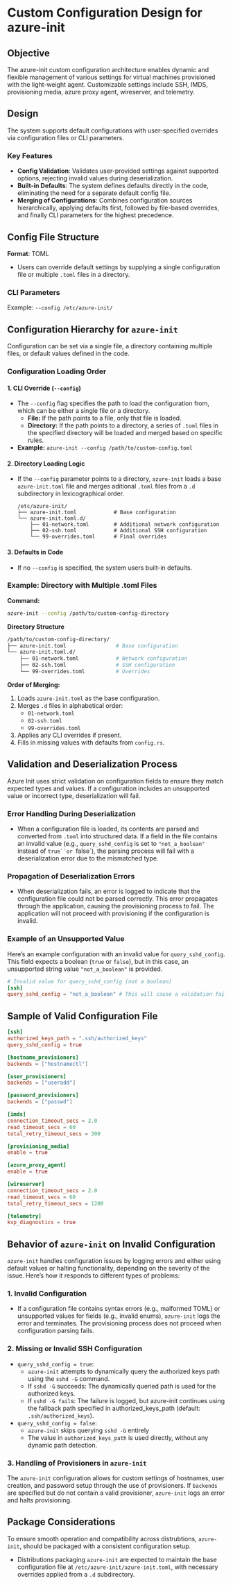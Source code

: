 # Custom Configuration Design for azure-init

## Objective
The azure-init custom configuration architecture enables dynamic and flexible management of various settings for virtual machines provisioned with the light-weight agent. Customizable settings include SSH, IMDS, provisioning media, azure proxy agent, wireserver, and telemetry.

## Design
The system supports default configurations with user-specified overrides via configuration files or CLI parameters.

### Key Features
- **Config Validation**: Validates user-provided settings against supported options, rejecting invalid values during deserialization.
- **Built-in Defaults**: The system defines defaults directly in the code, eliminating the need for a separate default config file.
- **Merging of Configurations**: Combines configuration sources hierarchically, applying defaults first, followed by file-based overrides, and finally CLI parameters for the highest precedence.

## Config File Structure
**Format**: TOML

- Users can override default settings by supplying a single configuration file or multiple `.toml` files in a directory.

### CLI Parameters
Example: `--config /etc/azure-init/`

## Configuration Hierarchy for `azure-init`

Configuration can be set via a single file, a directory containing multiple files, or default values defined in the code.

### Configuration Loading Order

#### 1. CLI Override (`--config`)
   - The `--config` flag specifies the path to load the configuration from, which can be either a single file or a directory.
     - **File:** If the path points to a file, only that file is loaded.
     - **Directory:** If the path points to a directory, a series of `.toml` files in the specified directory will be loaded and merged based on specific rules.
   - **Example:** `azure-init --config /path/to/custom-config.toml`

#### 2. Directory Loading Logic
   - If the `--config` parameter points to a directory, `azure-init` loads a base `azure-init.toml` file and merges aditional `.toml` files from a `.d` subdirectory in lexicographical order.

     ```text
     /etc/azure-init/
     ├── azure-init.toml            # Base configuration
     └── azure-init.toml.d/
         ├── 01-network.toml        # Additional network configuration
         ├── 02-ssh.toml            # Additional SSH configuration
         └── 99-overrides.toml      # Final overrides
     ```

#### 3. Defaults in Code
   - If no `--config` is specified, the system users built-in defaults.

### Example: Directory with Multiple .toml Files

**Command:**
```sh
azure-init --config /path/to/custom-config-directory
```
**Directory Structure**
```bash
/path/to/custom-config-directory/
├── azure-init.toml                # Base configuration
└── azure-init.toml.d/
    ├── 01-network.toml            # Network configuration
    ├── 02-ssh.toml                # SSH configuration
    └── 99-overrides.toml          # Overrides
```
**Order of Merging:**

1. Loads `azure-init.toml` as the base configuration.
2. Merges `.d` files in alphabetical order:
   - `01-network.toml`
   - `02-ssh.toml`
   - `99-overrides.toml`
3. Applies any CLI overrides if present.
4. Fills in missing values with defaults from `config.rs`.

## Validation and Deserialization Process

Azure Init uses strict validation on configuration fields to ensure they match expected types and values. If a configuration includes an unsupported value or incorrect type, deserialization will fail.

### Error Handling During Deserialization
- When a configuration file is loaded, its contents are parsed and converted from `.toml` into structured data. If a field in the file contains an invalid value (e.g., `query_sshd_config` is set to `"not_a_boolean"` instead of `true``or `false`), the parsing process will fail with a deserialization error due to the mismatched type.

### Propagation of Deserialization Errors 
 - When deserialization fails, an error is logged to indicate that the configuration file could not be parsed correctly. This error propagates through the application, causing the provisioning process to fail. The application will not proceed with provisioning if the configuration is invalid.

### Example of an Unsupported Value

Here’s an example configuration with an invalid value for `query_sshd_config`. This field expects a boolean (`true` or `false`), but in this case, an unsupported string value `"not_a_boolean"` is provided.

```toml
# Invalid value for query_sshd_config (not a boolean)
[ssh]
query_sshd_config = "not_a_boolean" # This will cause a validation failure
```

## Sample of Valid Configuration File

```toml
[ssh]
authorized_keys_path = ".ssh/authorized_keys"
query_sshd_config = true

[hostname_provisioners]
backends = ["hostnamectl"]

[user_provisioners]
backends = ["useradd"]

[password_provisioners]
backends = ["passwd"]

[imds]
connection_timeout_secs = 2.0
read_timeout_secs = 60
total_retry_timeout_secs = 300

[provisioning_media]
enable = true

[azure_proxy_agent]
enable = true

[wireserver]
connection_timeout_secs = 2.0
read_timeout_secs = 60
total_retry_timeout_secs = 1200

[telemetry]
kvp_diagnostics = true
```

## Behavior of `azure-init` on Invalid Configuration

`azure-init` handles configuration issues by logging errors and either using default values or halting functionality, depending on the severity of the issue. Here’s how it responds to different types of problems:

### 1. Invalid Configuration

- If a configuration file contains syntax errors (e.g., malformed TOML) or unsupported values for fields (e.g., invalid enums),  `azure-init` logs the error and terminates. The provisioning process does not proceed when configuration parsing fails.

### 2. Missing or Invalid SSH Configuration

- `query_sshd_config = true`:
  - `azure-init` attempts to dynamically query the authorized keys path using the `sshd -G` command.
  - If `sshd -G` succeeds: The dynamically queried path is used for the authorized keys.
  - If `sshd -G fail`s: The failure is logged, but azure-init continues using the fallback path specified in authorized_keys_path (default: `.ssh/authorized_keys`).
- `query_sshd_config = false`:
  - `azure-init` skips querying `sshd -G` entirely
  - The value in `authorized_keys_path` is used directly, without any dynamic path detection.

### 3. Handling of Provisioners in `azure-init`

The `azure-init` configuration allows for custom settings of hostnames, user creation, and password setup through the use of provisioners. If `backends` are specified but do not contain a valid provisioner, `azure-init` logs an error  and halts provisioning. 

## Package Considerations

To ensure smooth operation and compatibility across distrubtions, `azure-init`, should be packaged with a consistent configuration setup.

- Distributions packaging `azure-init` are expected to maintain the base configuration file at `/etc/azure-init/azure-init.toml`, with necessary overrides applied from a `.d` subdirectory.